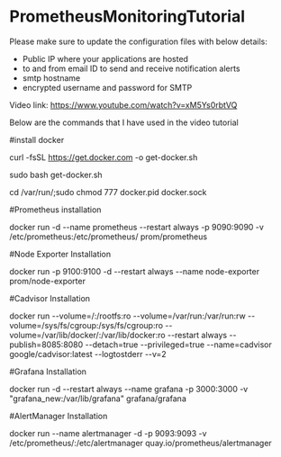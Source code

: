 # PrometheusMonitoringTutorial

Please make sure to update the configuration files with below details:
- Public IP where your applications are hosted
- to and from email ID to send and receive notification alerts
- smtp hostname
- encrypted username and password for SMTP



Video link:
https://www.youtube.com/watch?v=xM5Ys0rbtVQ

Below are the commands that I have used in the video tutorial

#install docker

curl -fsSL https://get.docker.com -o get-docker.sh

sudo bash get-docker.sh

cd /var/run/;sudo chmod 777 docker.pid docker.sock

#Prometheus installation

docker run -d --name prometheus --restart always -p 9090:9090 -v /etc/prometheus:/etc/prometheus/ prom/prometheus

#Node Exporter Installation

docker run -p 9100:9100 -d --restart always --name node-exporter prom/node-exporter

#Cadvisor Installation

docker run --volume=/:/rootfs:ro --volume=/var/run:/var/run:rw --volume=/sys/fs/cgroup:/sys/fs/cgroup:ro --volume=/var/lib/docker/:/var/lib/docker:ro --restart always --publish=8085:8080 --detach=true --privileged=true --name=cadvisor google/cadvisor:latest --logtostderr --v=2

#Grafana Installation

docker run -d --restart always --name grafana -p 3000:3000 -v "grafana_new:/var/lib/grafana" grafana/grafana

#AlertManager Installation

docker run --name alertmanager -d -p 9093:9093 -v /etc/prometheus/:/etc/alertmanager quay.io/prometheus/alertmanager

